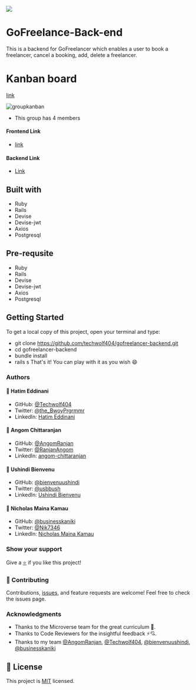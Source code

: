 [![](https://img.shields.io/badge/Four-Micronauts-blue)](https://github.com/AngomRanjan)

# GoFreelance-Back-end

This is a backend for GoFreelancer which enables a user to book a freelancer, cancel a booking, add, delete a freelancer.

# Kanban board

[link](https://github.com/users/bienvenuushindi/projects/3)

![groupkanban](https://user-images.githubusercontent.com/26736582/205078094-ae3ac4b5-d300-457e-9378-cb8fe10c9e85.gif)

- This group has 4 members 

#### Frontend Link
- [link](https://github.com/bienvenuushindi/booking-app)
#### Backend Link
- [Link](https://github.com/techwolf404/gofreelancer-backend)

## Built with
  - Ruby
  - Rails
  - Devise
  - Devise-jwt
  - Axios
  - Postgresql

## Pre-requsite
  - Ruby
  - Rails
  - Devise
  - Devise-jwt
  - Axios
  - Postgresql

## Getting Started
 To get a local copy of this project, open your terminal and type:
  - git clone https://github.com/techwolf404/gofreelancer-backend.git
  - cd gofreelancer-backend
  - bundle install
  - rails s
 That's it! You can play with it as you wish 😄
 
### Authors

#### 👤 Hatim Eddinani

- GitHub: [@Techwolf404](https://github.com/techwolf404)
- Twitter: [@the_BwoyPrgrmmr](https://twitter.com/the_BwoyPrgrmmr)
- LinkedIn: [Hatim Eddinani](https://www.linkedin.com/in/hatimdev/)

#### 👤 Angom Chittaranjan

- GitHub: [@AngomRanjan](https://github.com/AngomRanjan)
- Twitter: [@RanjanAngom](https://twitter.com/RanjanAngom)
- LinkedIn: [angom-chittaranjan](https://linkedin.com/in/angom-chittaranjan)

#### 👤 Ushindi Bienvenu

- GitHub: [@bienvenuushindi](https://github.com/bienvenuushindi)
- Twitter: [@usbbush](https://twitter.com/usbbush)
- LinkedIn: [Ushindi Bienvenu](http://www.linkedin.com/in/usbbush)

#### 👤 Nicholas Maina Kamau

- GitHub: [@businesskaniki](https://github.com/businesskaniki)
- Twitter: [@Nik7346](https://twitter.com/Nik7346)
- LinkedIn: [Nicholas Maina Kamau](https://www.linkedin.com/in/nicholas-maina-kamau/)

### Show your support
Give a [⭐️](../../stargazers) if you like this project!

### 🤝 Contributing
Contributions, [issues](../../issues), and feature requests are welcome! Feel free to check the issues page.

### Acknowledgments

- Thanks to the Microverse team for the great curriculum 🙌.
- Thanks to Code Reviewers for the insightful feedback ⚡💘.
- Thanks to my team [@AngomRanjan](https://github.com/AngomRanjan), [@Techwolf404](https://github.com/techwolf404), [@bienvenuushindi](https://github.com/bienvenuushindi), [@businesskaniki](https://github.com/businesskaniki)

## 📝 License

This project is [MIT](LICENSE) licensed.
